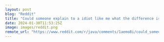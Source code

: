 ```yaml
---
layout: post
blog: "Reddit"
title: "Could someone explain to a idiot like me what the difference is between findById and getReferenceById? When should I use 'getReferenceById' and why not always use findById?"
date: 2024-01-30T11:53:25Z
image: images/reddit.png
remote_url: "https://www.reddit.com/r/java/comments/1aemo8i/could_someone_explain_to_a_idiot_like_me_what_the/"
---
```

